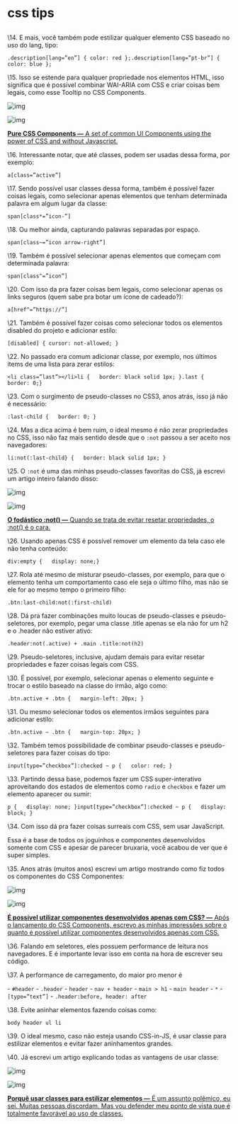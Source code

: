 # css tips

## 

\14. E mais, você também pode estilizar qualquer elemento CSS baseado no uso do lang, tipo:

```
.description[lang=”en”] { color: red };.description[lang=”pt-br”] { color: blue };
```

\15. Isso se estende para qualquer propriedade nos elementos HTML, isso significa que é possível combinar WAI-ARIA com CSS e criar coisas bem legais, como esse Tooltip no CSS Components.

![img](https://miro.medium.com/max/60/0*uCT8DxW_fazUNZAI.jpg?q=20)

![img](https://miro.medium.com/max/792/0*uCT8DxW_fazUNZAI.jpg)

[**Pure CSS Components —** A set of common UI Components using the power of CSS and without Javascript.](https://www.felipefialho.com/css-components/#component-tooltip)

\16. Interessante notar, que até classes, podem ser usadas dessa forma, por exemplo:

```
a[class=”active”]
```

\17. Sendo possível usar classes dessa forma, também é possível fazer coisas legais, como selecionar apenas elementos que tenham determinada palavra em algum lugar da classe:

```
span[class*=”icon-”]
```

\18. Ou melhor ainda, capturando palavras separadas por espaço.

```
span[class~=”icon arrow-right”]
```

\19. Também é possível selecionar apenas elementos que começam com determinada palavra:

```
span[class^=”icon”]
```

\20. Com isso da pra fazer coisas bem legais, como selecionar apenas os links seguros (quem sabe pra botar um ícone de cadeado?):

```
a[href^=”https://”]
```

\21. Também é possível fazer coisas como selecionar todos os elementos disabled do projeto e adicionar estilo:

```
[disabled] { cursor: not-allowed; }
```

\22. No passado era comum adicionar classe, por exemplo, nos últimos items de uma lista para zerar estilos:

```
<li class=”last”></li>li {   border: black solid 1px; }.last {   border: 0;}
```

\23. Com o surgimento de pseudo-classes no CSS3, anos atrás, isso já não é necessário:

```
:last-child {   border: 0; }
```

\24. Mas a dica acima é bem ruim, o ideal mesmo é não zerar propriedades no CSS, isso não faz mais sentido desde que o `:not` passou a ser aceito nos navegadores:

```
li:not(:last-child} {   border: black solid 1px; }
```

\25. O `:not` é uma das minhas pseudo-classes favoritas do CSS, já escrevi um artigo inteiro falando disso:

![img](https://miro.medium.com/max/60/0*smnLSfN01mvyDz6P.png?q=20)

![img](https://miro.medium.com/max/400/0*smnLSfN01mvyDz6P.png)

[**O fodástico :not() —** Quando se trata de evitar resetar propriedades, o :not() é o cara.](https://www.felipefialho.com/blog/2016/css-o-fodastico-not)

\26. Usando apenas CSS é possível remover um elemento da tela caso ele não tenha conteúdo:

```
div:empty {   display: none;}
```

\27. Rola até mesmo de misturar pseudo-classes, por exemplo, para que o elemento tenha um comportamento caso ele seja o último filho, mas não se ele for ao mesmo tempo o primeiro filho:

```
.btn:last-child:not(:first-child)
```

\28. Dá pra fazer combinações muito loucas de pseudo-classes e pseudo-seletores, por exemplo, pegar uma classe .title apenas se ela não for um h2 e o .header não estiver ativo:

```
.header:not(.active) + .main .title:not(h2)
```

\29. Pseudo-seletores, inclusive, ajudam demais para evitar resetar propriedades e fazer coisas legais com CSS.

\30. É possível, por exemplo, selecionar apenas o elemento seguinte e trocar o estilo baseado na classe do irmão, algo como:

```
.btn.active + .btn {   margin-left: 20px; }
```

\31. Ou mesmo selecionar todos os elementos irmãos seguintes para adicionar estilo:

```
.btn.active ~ .btn {   margin-top: 20px; }
```

\32. Também temos possibilidade de combinar pseudo-classes e pseudo-seletores para fazer coisas do tipo:

```
input[type=”checkbox”]:checked ~ p {   color: red; }
```

\33. Partindo dessa base, podemos fazer um CSS super-interativo aproveitando dos estados de elementos como `radio` e `checkbox` e fazer um elemento aparecer ou sumir:

```
p {   display: none; }input[type=”checkbox”]:checked ~ p {   display: block; }
```

\34. Com isso dá pra fazer coisas surreais com CSS, sem usar JavaScript.

Essa é a base de todos os joguinhos e componentes desenvolvidos somente com CSS e apesar de parecer bruxaria, você acabou de ver que é super simples.

\35. Anos atrás (muitos anos) escrevi um artigo mostrando como fiz todos os componentes do CSS Componentes:

![img](https://miro.medium.com/max/60/0*b44-jDBjqxZV_Pv-.jpg?q=20)

![img](https://miro.medium.com/max/792/0*b44-jDBjqxZV_Pv-.jpg)

[**É possível utilizar componentes desenvolvidos apenas com CSS? —** Após o lançamento do CSS Components, escrevo as minhas impressões sobre o quanto é possível utilizar componentes desenvolvidos apenas com CSS.](https://www.felipefialho.com/blog/2014/e-possivel-utilizar-componentes-desenvolvidos-apenas-com-css)

\36. Falando em seletores, eles possuem performance de leitura nos navegadores. E é importante levar isso em conta na hora de escrever seu código.

\37. A performance de carregamento, do maior pro menor é

\- `#header`
\- `.header`
\- `header`
\- `nav + header`
\- `main > h1`
\- `main header`
\- `*`
\- `[type=”text”]`
\- `.header:before, header: after`

\38. Evite aninhar elementos fazendo coisas como:

```
body header ul li
```

\39. O ideal mesmo, caso não esteja usando CSS-in-JS, é usar classe para estilizar elementos e evitar fazer aninhamentos grandes.

\40. Já escrevi um artigo explicando todas as vantagens de usar classe:

![img](https://miro.medium.com/max/60/0*7EliTQFXNmDOeUzF.png?q=20)

![img](https://miro.medium.com/max/1024/0*7EliTQFXNmDOeUzF.png)

[**Porquê usar classes para estilizar elementos —** É um assunto polêmico, eu sei. Muitas pessoas discordam. Mas vou defender meu ponto de vista que é totalmente favorável ao uso de classes.](https://www.felipefialho.com/blog/2016/porque-usar-classes-para-estilizar-elementos)